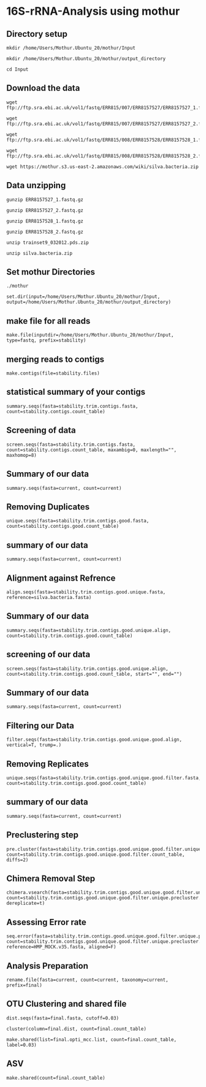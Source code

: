 # 16S-rRNA-Analysis using mothur 

## Directory setup 
```
mkdir /home/Users/Mothur.Ubuntu_20/mothur/Input
```
```
mkdir /home/Users/Mothur.Ubuntu_20/mothur/output_directory
```
```
cd Input
```
## Download the data
```
wget ftp://ftp.sra.ebi.ac.uk/vol1/fastq/ERR815/007/ERR8157527/ERR8157527_1.fastq.gz
```
```
wget ftp://ftp.sra.ebi.ac.uk/vol1/fastq/ERR815/007/ERR8157527/ERR8157527_2.fastq.gz
```
```
wget ftp://ftp.sra.ebi.ac.uk/vol1/fastq/ERR815/008/ERR8157528/ERR8157528_1.fastq.gz
```
```
wget ftp://ftp.sra.ebi.ac.uk/vol1/fastq/ERR815/008/ERR8157528/ERR8157528_2.fastq.gz
```
```
wget https://mothur.s3.us-east-2.amazonaws.com/wiki/silva.bacteria.zip
```

## Data unzipping
```
gunzip ERR8157527_1.fastq.gz
```
```
gunzip ERR8157527_2.fastq.gz
```
```
gunzip ERR8157528_1.fastq.gz
```
```
gunzip ERR8157528_2.fastq.gz
```
```
unzip trainset9_032012.pds.zip
```
```
unzip silva.bacteria.zip
```

## Set mothur Directories
```
./mothur
```
```
set.dir(input=/home/Users/Mothur.Ubuntu_20/mothur/Input, output=/home/Users/Mothur.Ubuntu_20/mothur/output_directory)
```
## make file for all reads

```
make.file(inputdir=/home/Users/Mothur.Ubuntu_20/mothur/Input, type=fastq, prefix=stability)
```
## merging reads to contigs
```
make.contigs(file=stability.files)
```
## statistical summary of your contigs
```
summary.seqs(fasta=stability.trim.contigs.fasta, count=stability.contigs.count_table)
```
## Screening of data 
```
screen.seqs(fasta=stability.trim.contigs.fasta, count=stability.contigs.count_table, maxambig=0, maxlength="", maxhomop=8)
```
## Summary of our data 
```
summary.seqs(fasta=current, count=current)
```
## Removing Duplicates 
```
unique.seqs(fasta=stability.trim.contigs.good.fasta, count=stability.contigs.good.count_table)
```
## summary of our data 
```
summary.seqs(fasta=current, count=current)
```
## Alignment against Refrence
```
align.seqs(fasta=stability.trim.contigs.good.unique.fasta, reference=silva.bacteria.fasta)
```
## Summary of our data 
```
summary.seqs(fasta=stability.trim.contigs.good.unique.align, count=stability.trim.contigs.good.count_table)
```
## screening of our data 
```
screen.seqs(fasta=stability.trim.contigs.good.unique.align, count=stability.trim.contigs.good.count_table, start="", end="")
```
## Summary of our data 
```
summary.seqs(fasta=current, count=current)
```
## Filtering our Data 
```
filter.seqs(fasta=stability.trim.contigs.good.unique.good.align, vertical=T, trump=.)
```
## Removing Replicates
```
unique.seqs(fasta=stability.trim.contigs.good.unique.good.filter.fasta, count=stability.trim.contigs.good.good.count_table)
```
## summary of our data 
```
summary.seqs(fasta=current, count=current)
```
## Preclustering step
```
pre.cluster(fasta=stability.trim.contigs.good.unique.good.filter.unique.fasta, count=stability.trim.contigs.good.unique.good.filter.count_table, diffs=2)
```
## Chimera Removal Step
```
chimera.vsearch(fasta=stability.trim.contigs.good.unique.good.filter.unique.precluster.fasta, count=stability.trim.contigs.good.unique.good.filter.unique.precluster.count_table, dereplicate=t)
```
## Assessing Error rate
```
seq.error(fasta=stability.trim.contigs.good.unique.good.filter.unique.precluster.denovo.vsearch.fasta, count=stability.trim.contigs.good.unique.good.filter.unique.precluster.denovo.vsearch.count_table, reference=HMP_MOCK.v35.fasta, aligned=F)
```
## Analysis Preparation
```
rename.file(fasta=current, count=current, taxonomy=current, prefix=final)
```
## OTU Clustering and shared file
```
dist.seqs(fasta=final.fasta, cutoff=0.03)
```
```
cluster(column=final.dist, count=final.count_table)
```
```
make.shared(list=final.opti_mcc.list, count=final.count_table, label=0.03)
```
## ASV 
```
make.shared(count=final.count_table)
```
